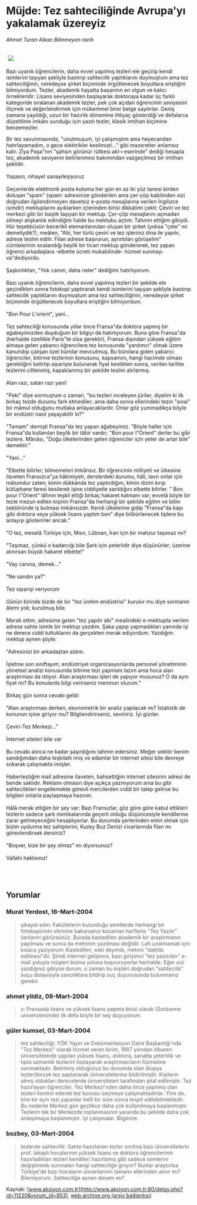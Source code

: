 # Müjde: Tez sahteciliğinde Avrupa'yı yakalamak üzereyiz

*Ahmet Turan Alkan Bilinmeyen-tarih*

<div>
 <font>
  <img border="0" height="1" src="/web/20050129004959im_/http://www.aksiyon.com.tr/images/blank.gif"/>
 </font>
 <font class="content">
  <p>
   <img border="0" hspace="5" src="http://web.archive.org/web/20050129004959im_/http://www.aksiyon.com.tr/resim/482/20.jpg" vspace="5"/>
  </p>
 </font>
 <font class="content">
  Bazı uyanık öğrencilerin, daha evvel yapılmış tezleri ele geçirip kendi isimlerini taşıyan şekliyle bastırıp sahtecilik yaptıklarını duymuştum ama tez sahteciliğinin, neredeyse şirket biçiminde örgütlenecek boyutlara eriştiğini bilmiyordum. Tezler, akademik hayatta başarının en olgun ve kalıcı örnekleridir. Lisans seviyesinden başlayarak doktoraya kadar üç farklı kategoride sıralanan akademik tezler, pek çok açıdan öğrencinin seviyesini ölçmek ve değerlendirmek için mükemmel birer belge sayılırlar. Geniş zamana yayıldığı, uzun bir hazırlık dönemine ihtiyaç gösterdiği ve defalarca düzeltilme imkânı sunduğu için yazılı tezler, klasik imtihan biçimine benzemezler.
 </font>
 <br/>
 <p>
  <font class="content">
   Bir tez savunmasında, "unutmuşum, iyi çalışmıştım ama heyecandan hatırlayamadım, o gece elektrikler kesilmişti..." gibi mazeretler anlamsız kalır. Ziya Paşa"nın "şahsın görünür rütbesi akl-ı eserinde" dediği hesapla tez, akademik seviyenin belirlenmesi bakımından vazgeçilmez bir imtihan şeklidir.
   <br>
    <br>
     Yaşasın, nihayet sanayileşiyoruz
     <br>
      <br>
       Geçenlerde elektronik posta kutuma her gün en az iki yüz tanesi birden doluşan "spam" (spam: adresinize gönderilen ama çer-çöp kabilinden sizi doğrudan ilgilendirmeyen davetsiz e-posta mesajlarına verilen İngilizce isimdir) mektuplarını ayıklarken içlerinden birisi dikkatimi çekti: Çeviri ve tez merkezi gibi bir başlık taşıyan bir mektup. Çer-çöp mesajlarını açmadan silmeyi alışkanlık edindiğim halde bu mektubu açtım: Tahmin ettiğim gibiydi. Hür teşebbüsün becerikli elemanlarından oluşan bir şirket (yoksa "çete" mi demeliydik?), meâlen, "Abi, her türlü çeviri ve tez işleriniz itina ile yapılır, adrese teslim edilir. Filan adrese başvurun, ayrıntıları görüşelim" cümlelerinin sıralandığı beylik bir ticari mektup göndererek, tez yapan öğrenci arkadaşlara -elbette ücreti mukabilinde- hizmet sunmayı va"dediyordu.
       <br/>
       <br/>
       Şaşkınlıktan, "Yok canım, daha neler" dediğimi hatırlıyorum.
       <br/>
       <br/>
       Bazı uyanık öğrencilerin, daha evvel yapılmış tezleri bir şekilde ele geçirdikten sonra fotokopi yaptırarak kendi isimlerini taşıyan şekliyle bastırıp sahtecilik yaptıklarını duymuştum ama tez sahteciliğinin, neredeyse şirket biçiminde örgütlenecek boyutlara eriştiğini bilmiyordum.
       <br/>
       <br/>
       "Bon Pour L'orient", yani...
       <br/>
       <br/>
       Tez sahteciliği konusunda yıllar önce Fransa"da doktora yapmış bir ağabeyimizden duyduğum bir bilgiyi de hatırlıyorum. Buna göre Fransa"da (herhalde özellikle Paris"te olsa gerektir), Fransa dışından yüksek eğitim almaya gelen yabancı öğrencilere tez konusunda "yardımcı" olmak üzere kanundışı çalışan özel bürolar mevcutmuş. Bu bürolara giden yabancı öğrenciler, bitirme tezlerinin konusunu, kapsamını, hangi hacimde olması gerektiğini belirtip siparişte bulunarak fiyat kestikten sonra, verilen tarihte tezlerini ciltlenmiş, kapaklanmış bir şekilde teslim alırlarmış.
       <br/>
       <br/>
       Alan razı, satan razı yani!
       <br/>
       <br/>
       "Peki" diye sormuştum o zaman, "bu tezleri inceleyen jüriler, diyelim ki ilk birkaç tezde durumu fark etmediler; ama daha sonra ellerindeki tezin "sınai" bir mâmul olduğunu mutlaka anlayacaklardır. Onlar göz yummadıkça böyle bir endüstri nasıl yaşayabilir ki?"
       <br/>
       <br/>
       "Tamam" demişti Fransa"da tez yapan ağabeyimiz. "Böyle haller için Fransa"da kullanılan beylik bir tâbir vardır; "Bon pour l"Orient" derler bu gibi tezlere. Mânâsı, "Doğu ülkelerinden gelen öğrenciler için yeter de artar bile" demektir."
       <br/>
       <br/>
       "Yani..."
       <br/>
       <br/>
       "Elbette bilirler; bilmemeleri imkânsız. Bir öğrencinin milliyeti ve ülkesine ilaveten Fransızca"ya hâkimiyeti, derslerdeki durumu, hâli, tavrı onlar için mâlumdur zaten; kimin dükkânda tez yaptırdığını, kimin dizini kırıp kütüphane faresi kesilerek işine ciddiyetle sarıldığını elbette bilirler. " Bon pour l"Orient" lâfının teşkil ettiği birkaç hakaret katmanı var; evvelâ böyle bir tezle mezun edilen kişinin Fransa"da herhangi bir şekilde eğitim ve bilim sektöründe iş bulması imkânsızdır. Kendi ülkelerine gidip "Fransa"da kapı gibi doktora veya yüksek lisans yaptım ben" diye böbürlenecek tiplere bu anlayışı gösterirler ancak."
       <br/>
       <br/>
       "O tez, meselâ Türkiye için, Mısır, Lübnan, İran için bir mahzur taşımaz mı?
       <br/>
       <br/>
       "Taşımaz, çünkü o kadarcığı bile Şark için yeterlidir diye düşünürler; üzerine alınırsan büyük hakaret elbette!"
       <br/>
       <br/>
       "Vay canına, demek..."
       <br/>
       <br/>
       "Ne sandın ya?"
       <br/>
       <br/>
       Tez siparişi veriyorum
       <br/>
       <br/>
       Günün birinde bizde de bir "tez üretim endüstrisi" kurulur mu diye sormanın âlemi yok; kurulmuş bile.
       <br/>
       <br/>
       Merak ettim, adresime gelen "tez yapılır abi" mealindeki e-mektupta verilen adrese sahte isimle bir mektup yazdım. Şaka yapıp yapmadıkları yanında işi ne derece ciddi tuttuklarını da gerçekten merak ediyordum. Yazdığım mektup aynen şöyle:
       <br/>
       <br/>
       "Adresinizi bir arkadaştan aldım.
       <br/>
       <br/>
       İşletme son sınıftayım; endüstriyel organizasyonlarda personel yönetiminin yönetsel analizi konusunda bitirme tezi yapmam lazım ama hoca alan araştırması da istiyor. Alan araştırması işleri de yapıyor musunuz? O da aynı fiyat mı? Bu konularda bilgi verirseniz memnun olurum."
       <br/>
       <br/>
       Birkaç gün sonra cevabı geldi:
       <br/>
       <br/>
       "Alan araştırması derken, ekonometrik bir analiz yapılacak mı? İstatistik de konunun içine giriyor mu? Bilgilendirirseniz, seviniriz. İyi günler.
       <br/>
       <br/>
       Çeviri-Tez Merkezi..."
       <br/>
       <br/>
       İnternet siteleri bile var
       <br/>
       <br/>
       Bu cevabı alınca ne kadar şaşırdığımı tahmin edersiniz. Meğer sektör benim sandığımdan daha teşkilatlı imiş ve adamlar bir internet sitesi bile devreye sokarak çalışmakta imişler.
       <br/>
       <br/>
       Haberleştiğim mail adresine ilaveten, bahsettiğim internet sitesinin adresi de bende saklıdır. Reklamı olmasın diye açıkça yazmıyorum ama bu gibi sahtecilikleri engellemekte görevli mercilerden ciddi bir talep gelirse bu bilgileri onlarla paylaşmaya hazırım.
       <br/>
       <br/>
       Hâlâ merak ettiğim bir şey var: Bazı Fransızlar, göz göre göre kabul ettikleri tezlerin sadece şark mıntıkalarında geçerli olduğu düşüncesiyle kendilerine zarar gelmeyeceğini hesaplıyorlar. Bu durumda şerlerinden emin olmak için bizim uydurma tez sahiplerini, Kuzey Buz Denizi civarlarında filan mı görevlendirsek dersiniz?
       <br/>
       <br/>
       "Boşver, bize bir şey olmaz" mı diyorsunuz?
       <br/>
       <br/>
       Vallahi haklısınız!
      </br>
     </br>
    </br>
   </br>
  </font>
 </p>
</div>


## Yorumlar

### Murat Yerdost, 16-Mart-2004
> şikayet edin: 
> Fakültelerin bulunduğu semtlerde herhangi bir fotokopicinin vitrinine bakarsanız kocaman harflerle "Tez Yazılır" ilanlarını görürsünüz. Burada kastedilen akademik bir araştırmanın yapılması ve sonra da metninin yazılması değildir. Lafı uzatmamak için kısaca yazıyorum: Kastedilen, eski deyimle, metnin "daktilo edilmesi"dir. Şimdi internet gelişince, bazı girişimci "tez yazıcıları" e-mail yoluyla müşteri bulma yoluna başvuruyorlar herhalde. Eğer sizi yazdığınız gibiyse durum, o zaman bu kişileri doğrudan "sahtecilik" suçu dolayısıyla savcılıklara bildirip suç duyurusunda bulunmanız gerekir.

### ahmet yildiz, 08-Mart-2004
> x: 
> Fransada lisans ve yüksek lisans yapmis birisi olarak  (Sorbonne universitesinde) ilk defa böyle bir sey duyuyorum.

### güler kumsel, 03-Mart-2004
> tez sahteciliği: 
> YÖK Yayın ve Dokümantasyon Daire Başkanlığı'nda "Tez Merkezi" olarak hizmet veren birim, 1987 yılından itibaren üniversitelerde yapılan yüksek lisans, doktora, sanatta yeterlilik ve tıpta uzmanlık tezlerini toplayarak araştırmacıların hizmetine sunmaktadır. Belirtmiş olduğunuz bu durumda olan (kopya tezler)birçok tez saptanarak üniversitelerine bildirilmiştir. Kişilerin almış oldukları derecelerde üniversiteleri tarafından iptal edilmiştir. Tez hazırlayan öğrenciler, Tez Merkezi'nden daha önce yapılmış olan tezleri kontrol ederek tez konusu seçmeye çalışmaktadırlar. Yine de, bire bir aynı tezi yapanlar belli bir süre sonra tespit edilebilmektedir. Bu nedenle Merkez gün geçtikçe daha çok kullanılmaya başlanmıştır. Tezlerin tek bir Merkezde toplanmasının yararıda bu şekilde daha çok anlaşılmaya başlanmıştır.  İyi çalışmalar. Bilginize.

### bozbey, 03-Mart-2004
> tezlerde sahtecilik: 
> Sahte hazırlanan tezler sınıfına bazı üniversitelerin prof. lakaplı hocalarının yüksek lisans ve doktora öğrencilerinin hazırladıkları tezleri kendileri hazırlamış gibi sadece isimlerini değiştirerek sunmaları hangi sahteciliğe giriyor? Bunlar araştırılsa Türkiye'de bazı hocaların ünvanlarının tamamı ellerinden alınır mı? Bilemiyorum. Sahteciliğe aynen devam mı?

Kaynak: [www.aksiyon.com.tr](http://www.aksiyon.com.tr:80/detay.php?id=11220&yorum_id=853), [web.archive.org (arşiv bağlantısı)](http://web.archive.org/web/20050129004959/http://www.aksiyon.com.tr:80/detay.php?id=11220&yorum_id=853)
